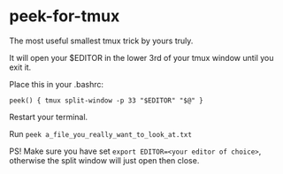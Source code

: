 # peek-for-tmux
The most useful smallest tmux trick by yours truly.

It will open your $EDITOR in the lower 3rd of your tmux window until you exit it.

Place this in your .bashrc:

`peek() { tmux split-window -p 33 "$EDITOR" "$@" }`

Restart your terminal.

Run `peek a_file_you_really_want_to_look_at.txt`

PS! Make sure you have set `export EDITOR=<your editor of choice>`, otherwise the split window will just open then close.
